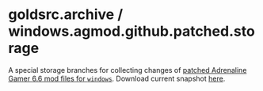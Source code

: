 # goldsrc.archive / windows.agmod.github.patched.storage
A special storage branches for collecting changes of [patched Adrenaline Gamer 6.6 mod files for `windows`](contents).
Download current snapshot [here](https://github.com/p5-vbnekit/goldsrc.archive/archive/refs/heads/windows.agmod.github.patched.storage.zip).
